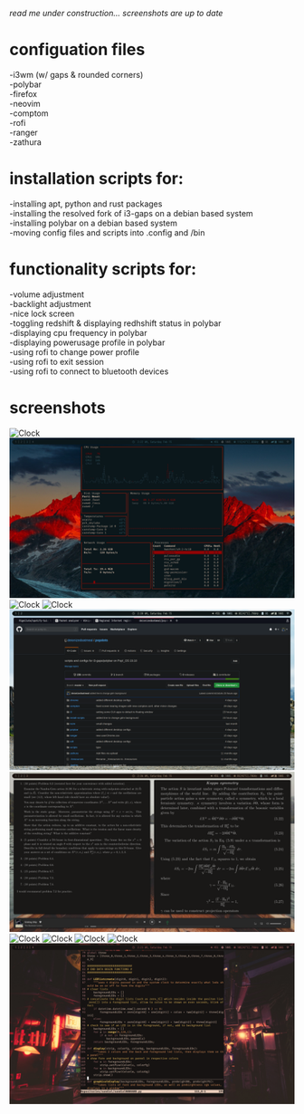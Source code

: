 *read me under construction... screenshots are up to date*

# configuation files
-i3wm (w/ gaps & rounded corners)  
-polybar  
-firefox  
-neovim  
-comptom  
-rofi  
-ranger  
-zathura  
# installation scripts for:  
-installing apt, python and rust packages  
-installing the resolved fork of i3-gaps on a debian based system  
-installing polybar on a debian based system  
-moving config files and scripts into .config and /bin  
# functionality scripts for:  
-volume adjustment  
-backlight adjustment  
-nice lock screen  
-toggling redshift & displaying redhshift status in polybar  
-displaying cpu frequency in polybar  
-displaying powerusage profile in polybar  
-using rofi to change power profile  
-using rofi to exit session  
-using rofi to connect to bluetooth devices  
# screenshots  
![Clock](/screenshots/2020-02-15-025155_3200x1800_scrot.png)
![Clock](/screenshots/2020-02-15-022234_3200x1800_scrot.png)
![Clock](/screenshots/2020-02-15-025728_3200x1800_scrot.png)
![Clock](/screenshots/2020-02-15-025019_3200x1800_scrot.png)
![Clock](/screenshots/2020-02-15-023947_3200x1800_scrot.png)
![Clock](/screenshots/2020-02-15-023655_3200x1800_scrot.png)
![Clock](/screenshots/2020-02-15-022833_3200x1800_scrot.png)
![Clock](/screenshots/2020-02-15-022749_3200x1800_scrot.png)
![Clock](/screenshots/2020-02-15-022459_3200x1800_scrot.png)
![Clock](/screenshots/2020-02-15-022425_3200x1800_scrot.png)
![Clock](/screenshots/2020-02-15-022341_3200x1800_scrot.png)
